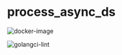 # process_async_ds

![docker-image](https://github.com/github/JLCodeSource/process_async_processed/actions/workflows/docker-image.yml/badge.svg)

![golangci-lint](https://github.com/github/JLCodeSource/process_async_processed/actions/workflows/golangci-lint.yml/badge.svg)